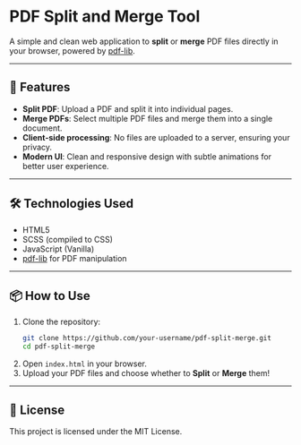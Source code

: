 
# PDF Split and Merge Tool

A simple and clean web application to **split** or **merge** PDF files directly in your browser, powered by [pdf-lib](https://pdf-lib.js.org/).

---

## 🚀 Features
- **Split PDF**: Upload a PDF and split it into individual pages.
- **Merge PDFs**: Select multiple PDF files and merge them into a single document.
- **Client-side processing**: No files are uploaded to a server, ensuring your privacy.
- **Modern UI**: Clean and responsive design with subtle animations for better user experience.

---

## 🛠 Technologies Used
- HTML5
- SCSS (compiled to CSS)
- JavaScript (Vanilla)
- [pdf-lib](https://pdf-lib.js.org/) for PDF manipulation

---

## 📦 How to Use
1. Clone the repository:
   ```bash
   git clone https://github.com/your-username/pdf-split-merge.git
   cd pdf-split-merge
   ```
2. Open `index.html` in your browser.
3. Upload your PDF files and choose whether to **Split** or **Merge** them!

---

## 📄 License
This project is licensed under the MIT License.
